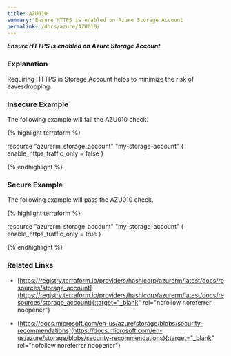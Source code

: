 ```yaml
---
title: AZU010
summary: Ensure HTTPS is enabled on Azure Storage Account
permalink: /docs/azure/AZU010/
---
```


***Ensure HTTPS is enabled on Azure Storage Account***

### Explanation


Requiring HTTPS in Storage Account helps to minimize the risk of eavesdropping.



### Insecure Example

The following example will fail the AZU010 check.

{% highlight terraform %}

resource "azurerm_storage_account" "my-storage-account" {
	enable_https_traffic_only = false
}

{% endhighlight %}



### Secure Example

The following example will pass the AZU010 check.

{% highlight terraform %}

resource "azurerm_storage_account" "my-storage-account" {
	enable_https_traffic_only = true
}

{% endhighlight %}


### Related Links


- [https://registry.terraform.io/providers/hashicorp/azurerm/latest/docs/resources/storage_account](https://registry.terraform.io/providers/hashicorp/azurerm/latest/docs/resources/storage_account){:target="_blank" rel="nofollow noreferrer noopener"}

- [https://docs.microsoft.com/en-us/azure/storage/blobs/security-recommendations](https://docs.microsoft.com/en-us/azure/storage/blobs/security-recommendations){:target="_blank" rel="nofollow noreferrer noopener"}


